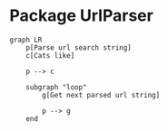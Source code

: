 # Package UrlParser

```mermaid
graph LR
    p[Parse url search string]
    c[Cats like]

    p --> c

    subgraph "loop"
        g[Get next parsed url string]

        p --> g
    end
    
```

